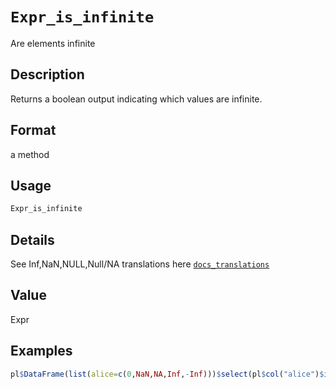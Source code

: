 # `Expr_is_infinite`

Are elements infinite


## Description

Returns a boolean output indicating which values are infinite.


## Format

a method


## Usage

```r
Expr_is_infinite
```


## Details

See Inf,NaN,NULL,Null/NA translations here [`docs_translations`](#docstranslations)


## Value

Expr


## Examples

```r
pl$DataFrame(list(alice=c(0,NaN,NA,Inf,-Inf)))$select(pl$col("alice")$is_infinite())
```


